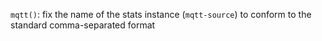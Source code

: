 `mqtt()`: fix the name of the stats instance (`mqtt-source`) to conform to the standard comma-separated format
